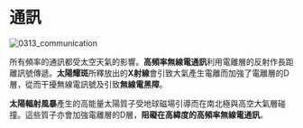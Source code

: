 # 通訊

![0313_communication](./static/0313_communication.png)

所有頻率的通訊都受太空天氣的影響。**高頻率無線電通訊**利用電離層的反射作長距離訊號傳遞。**太陽耀斑**所釋放出的**X射線**會引致大氣產生電離而加強了電離層的D層，從而干擾無線電訊號及引致**無線電黑障**。

**太陽輻射風暴**產生的高能量太陽質子受地球磁場引導而在南北極與高空大氣層碰撞。這些質子亦會加強電離層的D層，**阻礙在高緯度的高頻率無線電通訊**。
